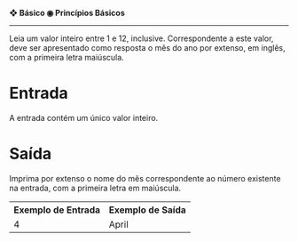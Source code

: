 <b>❖ Básico ◉ Princípios Básicos</b><br>
<hr>
Leia um valor inteiro entre 1 e 12, inclusive. Correspondente a este valor, deve ser apresentado como resposta o mês do ano por extenso, em inglês, com a primeira letra maiúscula.

<h1>Entrada</h1>

A entrada contém um único valor inteiro.

<h1>Saída</h1>

Imprima por extenso o nome do mês correspondente ao número existente na entrada, com a primeira letra em maiúscula.

<table>
  <tr>
    <th>Exemplo de Entrada</th>
    <th>Exemplo de Saída</th>
  </tr>
  <tr>
    <td>4</td>
    <td>April</td>
  </tr>
</table>
